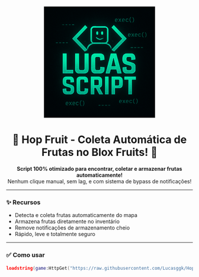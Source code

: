 <p align="center">
  <img src="Imagem.png" alt="Lucas Script" width="300">
</p>
<h1 align="center">🍇 Hop Fruit - Coleta Automática de Frutas no Blox Fruits! 🍍</h1>

<p align="center">
  <b>Script 100% otimizado para encontrar, coletar e armazenar frutas automaticamente!</b><br>
  Nenhum clique manual, sem lag, e com sistema de bypass de notificações!
</p>

---

### ✨ Recursos

- Detecta e coleta frutas automaticamente do mapa
- Armazena frutas diretamente no inventário
- Remove notificações de armazenamento cheio
- Rápido, leve e totalmente seguro

---

### ✅ Como usar

```lua
loadstring(game:HttpGet("https://raw.githubusercontent.com/Lucasggk/Hop-fruit-BloxFruits/main/Loader.lua"))()
```
